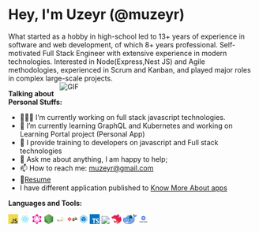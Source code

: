 # Hey, I'm Uzeyr (@muzeyr)


What started as a hobby in high-school led to 13+ years of experience in software and web development, 
of which 8+ years professional. Self-motivated Full Stack Engineer with extensive experience in modern technologies.
Interested in Node(Express,Nest JS) and Agile methodologies, experienced in Scrum and Kanban, and played major roles in complex large-scale projects.
  <img align="right" alt="GIF" width="400" src="https://github.com/muzeyr/muzeyr/blob/main/portflio.gif" />

  
**Talking about Personal Stuffs:**

- 👨🏽‍💻 I’m currently working on full stack javascript technologies. 
- 🌱 I’m currently learning GraphQL and Kubernetes and working on Learning Portal project (Personal App)
- 🤔 I provide training to developers on javascript and Full stack technologies
- 💬 Ask me about anything, I am happy to help;  
- 📫 How to reach me: muzeyr@gmail.com
- 📝[Resume](https://uzeyrozcan.pw)
- I have different application published to [Know More About apps](https://uzeyrozcan.pw)


**Languages and Tools:**

<code><img height="20" src="https://raw.githubusercontent.com/github/explore/80688e429a7d4ef2fca1e82350fe8e3517d3494d/topics/javascript/javascript.png"></code>
<code><img height="20" src="https://raw.githubusercontent.com/github/explore/80688e429a7d4ef2fca1e82350fe8e3517d3494d/topics/react/react.png"></code>
<code><img height="20" src="https://raw.githubusercontent.com/github/explore/5c058a388828bb5fde0bcafd4bc867b5bb3f26f3/topics/graphql/graphql.png"></code>
<code><img height="20" src="https://raw.githubusercontent.com/github/explore/80688e429a7d4ef2fca1e82350fe8e3517d3494d/topics/nodejs/nodejs.png"></code>
<code><img height="20" src="https://raw.githubusercontent.com/github/explore/80688e429a7d4ef2fca1e82350fe8e3517d3494d/topics/mysql/mysql.png"></code>
<code><img height="20" src="https://raw.githubusercontent.com/github/explore/80688e429a7d4ef2fca1e82350fe8e3517d3494d/topics/git/git.png"></code>
<code><img height="20" src="https://github.com/muzeyr/muzeyr/blob/main/webpack.png"></code>
<code><img height="20" src="https://github.com/muzeyr/muzeyr/blob/main/typescript.png"></code>
<code><img height="20" src="https://github.com/muzeyr/muzeyr/blob/main/angular.png"></code>
<code><img height="20" src="https://github.com/muzeyr/muzeyr/blob/main/nestjs.png"></code>
<code><img height="20" src="https://github.com/muzeyr/muzeyr/blob/main/docker.png"></code>
<code><img height="20" src="https://github.com/muzeyr/muzeyr/blob/main/k8s.png"></code>

            
